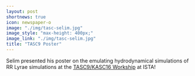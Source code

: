 ```yaml
---
layout: post
shortnews: true
icon: newspaper-o
image: "./img/tasc-selim.jpg"
image_style: "max-height: 400px;"
image_link: "./img/tasc-selim.jpg"
title: "TASC9 Poster"
---
```


Selim presented his poster on the emulating hydrodynamical simulations of RR Lyrae simulations at the <a href="https://tasc9-kasc16.pages.ist.ac.at/">TASC9/KASC16 Workship</a> at ISTA! 